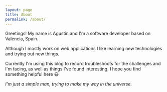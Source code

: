 ```yaml
---
layout: page
title: About
permalink: /about/
---
```


Greetings! My name is Agustin and I'm a software developer based on Valencia, Spain.

Although I mostly work on web applications I like learning new technologies and trying out new things.

Currently I'm using this blog to record troubleshoots for the challenges and I'm facing, as well as things I've found interesting. I hope you find something helpful here 😃

*I'm just a simple man, trying to make my way in the universe.* 

